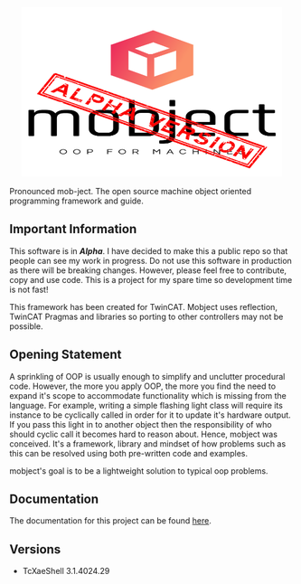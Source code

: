 <p align="center">
  <img width="460" height="300" src="./docs/images/logo.svg">
</p>
Pronounced mob-ject. The open source machine object oriented programming framework and guide.

## Important Information
This software is in ***Alpha***.  I have decided to make this a public repo so that people can see my work in progress.  Do not use this software in production as there will be breaking changes.  However, please feel free to contribute, copy and use code.  This is a project for my spare time so development time is not fast!

This framework has been created for TwinCAT.  Mobject uses reflection, TwinCAT Pragmas and libraries so porting to other controllers may not be possible. 

## Opening Statement
A sprinkling of OOP is usually enough to simplify and unclutter procedural code.  However, the more you apply OOP, the more you find the need to expand it's scope to accommodate functionality which is missing from the language.  For example, writing a simple flashing light class will require its instance to be cyclically called in order for it to update it's hardware output.  If you pass this light in to another object then the responsibility of who should cyclic call it becomes hard to reason about.  Hence, mobject was conceived.  It's a framework, library and mindset of how problems such as this can be resolved using both pre-written code and examples. 

mobject's goal is to be a lightweight solution to typical oop problems.  

## Documentation
The documentation for this project can be found [here](https://benhar-dev.github.io/mobject-io/). 

## Versions
* TcXaeShell 3.1.4024.29
